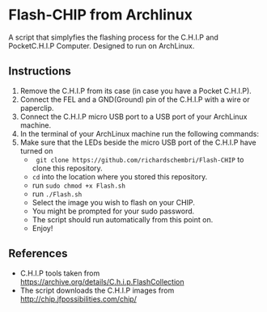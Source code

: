 # Flash-CHIP from Archlinux
A script that simplyfies the flashing process for the C.H.I.P and PocketC.H.I.P Computer.
Designed to run on ArchLinux.

## Instructions
1. Remove the C.H.I.P from its case (in case you have a Pocket C.H.I.P).
2. Connect the FEL and a GND(Ground) pin of the C.H.I.P with a wire or paperclip.
3. Connect the C.H.I.P micro USB port to a USB port of your ArchLinux machine.
4. In the terminal of your ArchLinux machine run the following commands:
5. Make sure that the LEDs beside the micro USB port of the C.H.I.P have turned on
    - ` git clone https://github.com/richardschembri/Flash-CHIP` to clone this repository.
    - `cd` into the location where you stored this repository.
    - run `sudo chmod +x Flash.sh`
    - run `./Flash.sh`
    - Select the image you wish to flash on your CHIP.
    - You might be prompted for your sudo password.
    - The script should run automatically from this point on.
    - Enjoy!
  
## References
* C.H.I.P tools taken from https://archive.org/details/C.h.i.p.FlashCollection
* The script downloads the C.H.I.P images from http://chip.jfpossibilities.com/chip/
